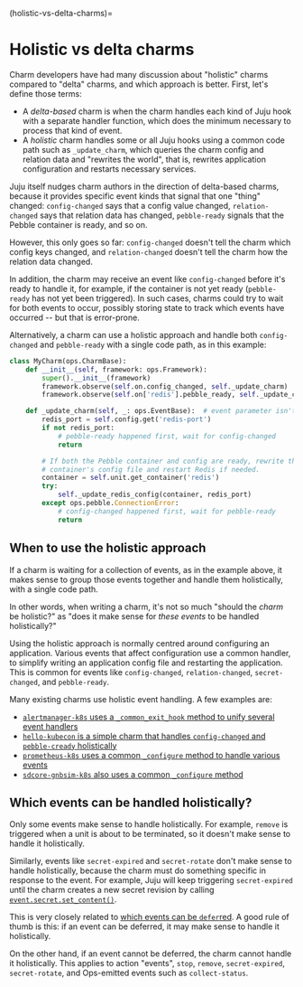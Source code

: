 (holistic-vs-delta-charms)=
# Holistic vs delta charms


Charm developers have had many discussion about "holistic" charms compared to "delta" charms, and which approach is better. First, let's define those terms:

* A *delta-based* charm is when the charm handles each kind of Juju hook with a separate handler function, which does the minimum necessary to process that kind of event.
* A *holistic* charm handles some or all Juju hooks using a common code path such as `_update_charm`, which queries the charm config and relation data and "rewrites the world", that is, rewrites application configuration and restarts necessary services.

Juju itself nudges charm authors in the direction of delta-based charms, because it provides specific event kinds that signal that one "thing" changed: `config-changed` says that a config value changed, `relation-changed` says that relation data has changed, `pebble-ready` signals that the Pebble container is ready, and so on.

However, this only goes so far: `config-changed` doesn't tell the charm which config keys changed, and `relation-changed` doesn't tell the charm how the relation data changed.

In addition, the charm may receive an event like `config-changed` before it's ready to handle it, for example, if the container is not yet ready (`pebble-ready` has not yet been triggered). In such cases, charms could try to wait for both events to occur, possibly storing state to track which events have occurred -- but that is error-prone.

Alternatively, a charm can use a holistic approach and handle both `config-changed` and `pebble-ready` with a single code path, as in this example:

```python
class MyCharm(ops.CharmBase):
    def __init__(self, framework: ops.Framework):
        super().__init__(framework)
        framework.observe(self.on.config_changed, self._update_charm)
        framework.observe(self.on['redis'].pebble_ready, self._update_charm)

    def _update_charm(self, _: ops.EventBase):  # event parameter isn't used
        redis_port = self.config.get('redis-port')
        if not redis_port:
            # pebble-ready happened first, wait for config-changed
            return

        # If both the Pebble container and config are ready, rewrite the
        # container's config file and restart Redis if needed.
        container = self.unit.get_container('redis')
        try:
	        self._update_redis_config(container, redis_port)
	    except ops.pebble.ConnectionError:
	    	# config-changed happened first, wait for pebble-ready
            return
```


## When to use the holistic approach

If a charm is waiting for a collection of events, as in the example above, it makes sense to group those events together and handle them holistically, with a single code path.

In other words, when writing a charm, it's not so much "should the *charm* be holistic?" as "does it make sense for *these events* to be handled holistically?"

Using the holistic approach is normally centred around configuring an application. Various events that affect configuration use a common handler, to simplify writing an application config file and restarting the application.  This is common for events like `config-changed`, `relation-changed`, `secret-changed`, and `pebble-ready`.

Many existing charms use holistic event handling. A few examples are:

- [`alertmanager-k8s` uses a `_common_exit_hook` method to unify several event handlers](https://github.com/canonical/alertmanager-k8s-operator/blob/561f1d8eb1dc6e4511c1c0b3cba444a3ec399464/src/charm.py#L390)
- [`hello-kubecon` is a simple charm that handles `config-changed` and `pebble-cready` holistically](https://github.com/jnsgruk/hello-kubecon/blob/dbd133466dde59ee64f20a732a8f3d2e560ec3b8/src/charm.py#L32-L33)
- [`prometheus-k8s` uses a common `_configure` method to handle various events](https://github.com/canonical/prometheus-k8s-operator/blob/84c6a406ed585cdb7ba40e01a258864987d6f67f/src/charm.py#L221-L230)
- [`sdcore-gnbsim-k8s` also uses a common `_configure` method](https://github.com/canonical/sdcore-gnbsim-k8s-operator/blob/ea2afe069346757b1eb6c02de5b4f50f90e81698/src/charm.py#L84-L92)


## Which events can be handled holistically?

Only some events make sense to handle holistically. For example, `remove` is triggered when a unit is about to be terminated, so it doesn't make sense to handle it holistically.

Similarly, events like `secret-expired` and `secret-rotate` don't make sense to handle holistically, because the charm must do something specific in response to the event. For example, Juju will keep triggering `secret-expired` until the charm creates a new secret revision by calling [`event.secret.set_content()`](ops.Secret.set_content).

This is very closely related to [which events can be `defer`red](#how-and-when-to-defer-events). A good rule of thumb is this: if an event can be deferred, it may make sense to handle it holistically.

On the other hand, if an event cannot be deferred, the charm cannot handle it holistically. This applies to action "events", `stop`, `remove`, `secret-expired`, `secret-rotate`, and Ops-emitted events such as `collect-status`.